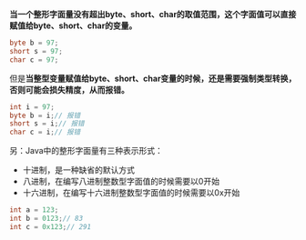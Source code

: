 

**当一个整形字面量没有超出byte、short、char的取值范围，这个字面值可以直接赋值给byte、short、char的变量。**

```java
byte b = 97;
short s = 97;
char c = 97;
```

但是**当整型变量赋值给byte、short、char变量的时候，还是需要强制类型转换，否则可能会损失精度，从而报错。**
```java
int i = 97;
byte b = i;// 报错
short s = i;// 报错
char c = i;// 报错
```

另：Java中的整形字面量有三种表示形式：
 * 十进制，是一种缺省的默认方式
 * 八进制，在编写八进制整数型字面值的时候需要以0开始
 * 十六进制，在编写十六进制整数型字面值的时候需要以0x开始

```java
int a = 123;
int b = 0123;// 83
int c = 0x123;// 291
```
